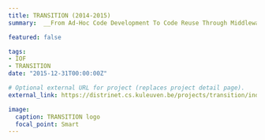 ```yaml
---
title: TRANSITION (2014-2015)
summary:  __From Ad-Hoc Code Development To Code Reuse Through Middleware For Networked Embedded Control Systems__ - is an IOF (Industrial Research Fund) project funded by KU Leuven, targeting the collaborations between the [PMA](http://www.mech.kuleuven.be/en/pma) and the [Distrinet](http://distrinet.cs.kuleuven.be/) groups aiming at technology transfer.

featured: false

tags:
- IOF
- TRANSITION
date: "2015-12-31T00:00:00Z"

# Optional external URL for project (replaces project detail page).
external_link: https://distrinet.cs.kuleuven.be/projects/transition/index.html

image:
  caption: TRANSITION logo
  focal_point: Smart
---
```

